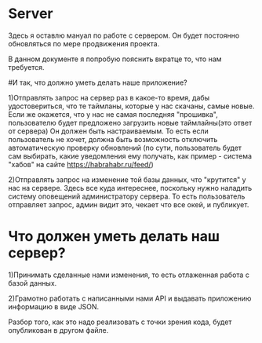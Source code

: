# Server
Здесь я оставлю мануал по работе с сервером. 
Он будет постоянно обновляться по мере продвижения проекта. 


В данном документе я попробую пояснить вкратце то, что нам требуется. 

#И так, что должно уметь делать наше приложение?

1)Отправлять запрос на сервер раз в какое-то время, дабы удостовериться, что те таймланы, которые у нас скачаны, самые новые.
Если же окажется, что у нас не самая последняя "прошивка", пользователю будет предложено загрузить новые таймлайны(это ответ от сервера)
Он должен быть настраиваемым. То есть если пользователь не хочет, должна быть возможность отключить автоматическую проверку обновлений
(по сути, пользователь будет сам выбирать, какие уведомления ему получать, как пример - система "хабов" на сайте https://habrahabr.ru/feed/)

2)Отправлять запрос на изменение той базы данных, что "крутится" у нас на сервере. Здесь все куда интереснее,
поскольку нужно наладить систему оповещений администратору сервера. То есть пользователь отправляет запрос, админ видит это, чекает что все окей, и публикует. 

# Что должен уметь делать наш сервер?

1)Принимать сделанные нами изменения, то есть отлаженная работа с базой данных. 

2)Грамотно работать с написанными нами API и выдавать приложению информацию в виде JSON.

Разбор того, как это надо реализовать с точки зрения кода, будет опубликован в другом файле. 
